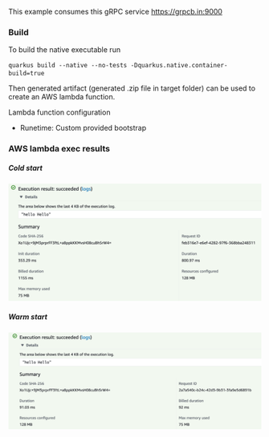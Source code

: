 This example consumes this gRPC service https://grpcb.in:9000

### Build

To build the native executable run

```shellScript
quarkus build --native --no-tests -Dquarkus.native.container-build=true
```

Then generated artifact (generated .zip file in target folder) can be used to create an AWS lambda function.

Lambda function configuration

- Runetime: Custom provided bootstrap

### AWS lambda exec results

##### Cold start

![alt text](./images/cold_start.png)

##### Warm start

![alt text](./images/warm_start.png)
